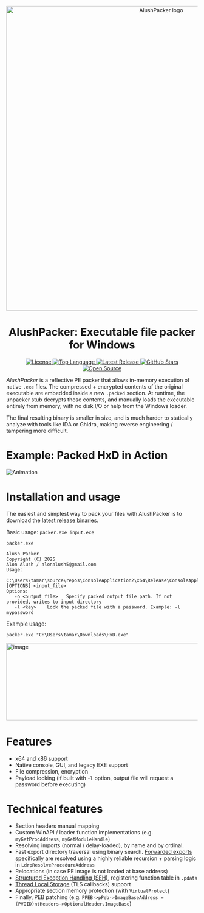 <p align="center">
  <a href="#">
    <img src="https://github.com/user-attachments/assets/d56f58bc-70ef-4d57-964f-8749aa1ed921" alt="AlushPacker logo" width="800">
  </a>
</p>
<h1 align="center">AlushPacker: Executable file packer for Windows</h1>
<p align="center">
  <a href="https://github.com/Alon-Alush/AlushPacker/blob/main/LICENSE">
    <img src="https://img.shields.io/github/license/Alon-Alush/AlushPacker?style=flat&color=blue" alt="License">
  </a>
  <a href="https://github.com/Alon-Alush/AlushPacker">
    <img src="https://img.shields.io/github/languages/top/Alon-Alush/AlushPacker?style=flat&logo=c&color=red" alt="Top Language">
  </a>
  <a href="https://github.com/Alon-Alush/AlushPacker/releases">
    <img src="https://img.shields.io/github/v/release/Alon-Alush/AlushPacker?style=flat&color=purple" alt="Latest Release">
  </a>
  <a href="https://github.com/Alon-Alush/AlushPacker/stargazers">
    <img src="https://img.shields.io/github/stars/Alon-Alush/AlushPacker?style=flat&color=yellow" alt="GitHub Stars">
  </a>
  <a href="https://opensource.org">
    <img src="https://img.shields.io/badge/Open%20Source-%E2%9D%A4-brightgreen.svg?style=flat" alt="Open Source">
  </a>
</p>

*AlushPacker* is a reflective PE packer that allows in-memory execution of native `.exe` files. The compressed + encrypted contents of the original executable are embedded inside a new `.packed` section. At runtime, the unpacker stub decrypts those contents, and manually loads the executable entirely from memory, with no disk I/O or help from the Windows loader.

The final resulting binary is smaller in size, and is much harder to statically analyze with tools like IDA or Ghidra, making reverse engineering / tampering more difficult.

 # Example: Packed HxD in Action

![Animation](https://github.com/user-attachments/assets/bc89a043-370b-49f7-98bf-c46fc17e4107)


# Installation and usage

The easiest and simplest way to pack your files with AlushPacker is to download the [latest release binaries](https://github.com/Alon-Alush/AlushPacker/releases/tag/release).

Basic usage: `packer.exe input.exe`

```
packer.exe

Alush Packer
Copyright (C) 2025
Alon Alush / alonalush5@gmail.com
Usage:
   C:\Users\tamar\source\repos\ConsoleApplication2\x64\Release\ConsoleApplication2.exe [OPTIONS] <input_file>
Options:
   -o <output_file>   Specify packed output file path. If not provided, writes to input directory
   -l <key>    Lock the packed file with a password. Example: -l mypassword
```

Example usage: 

`packer.exe "C:\Users\tamar\Downloads\HxD.exe"`

<img width="961" height="203" alt="image" src="https://github.com/user-attachments/assets/d2c79fa7-5022-4577-bf43-15424360ead5" />

# Features

* x64 and x86 support
* Native console, GUI, and legacy EXE support
* File compression, encryption
* Payload locking (if built with `-l` option, output file will request a password before executing)
# Technical features
* Section headers manual mapping
* Custom WinAPI / loader function implementations (e.g. `myGetProcAddress`, `myGetModuleHandle`)
* Resolving imports (normal / delay-loaded), by name and by ordinal.
* Fast export directory traversal using binary search. [Forwarded exports](https://devblogs.microsoft.com/oldnewthing/20060719-24/?p=30473) specifically are resolved using a highly reliable recursion + parsing logic in `LdrpResolveProcedureAddress`
* Relocations (in case PE image is not loaded at base address)
* [Structured Exception Handling (SEH)](https://learn.microsoft.com/en-us/cpp/cpp/structured-exception-handling-c-cpp?view=msvc-170), registering function table in `.pdata`
* [Thread Local Storage](https://learn.microsoft.com/en-us/windows/win32/procthread/thread-local-storage) (TLS callbacks) support
* Appropriate section memory protection (with `VirtualProtect`)
* Finally, PEB patching (e.g. `PPEB->pPeb->ImageBaseAddress = (PVOID)ntHeaders->OptionalHeader.ImageBase`)

